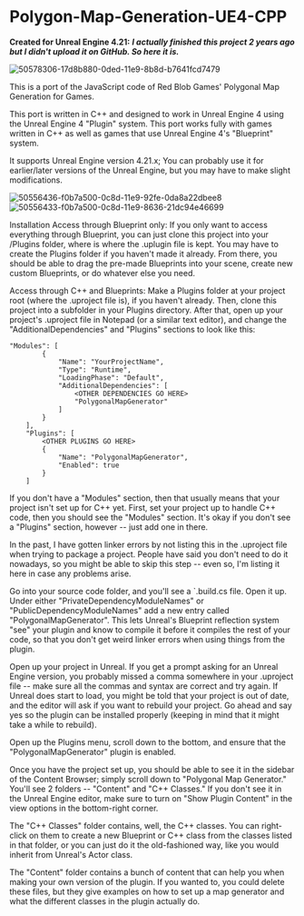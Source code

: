 # Polygon-Map-Generation-UE4-CPP



**Created for Unreal Engine 4.21:** 
_**I actually finished this project 2 years ago but I didn't upload it on GitHub. So here it is.**_



![50578306-17d8b880-0ded-11e9-8b8d-b7641fcd7479](https://github.com/architJanugade/Polygon-Map-Generation-UE4-CPP/assets/48153450/ba563645-7f01-49e0-a09d-e06e8feb980b)

This is a port of the JavaScript code of Red Blob Games' Polygonal Map Generation for Games.

This port is written in C++ and designed to work in Unreal Engine 4 using the Unreal Engine 4 "Plugin" system. This port works fully with games written in C++ as well as games that use Unreal Engine 4's "Blueprint" system.

It supports Unreal Engine version 4.21.x; You can probably use it for earlier/later versions of the Unreal Engine, but you may have to make slight modifications.

![50556436-f0b7a500-0c8d-11e9-92fe-0da8a22dbee8](https://github.com/architJanugade/Polygon-Map-Generation-UE4-CPP/assets/48153450/7cdd5296-085c-4fd7-81cf-430a74110706)
![50556433-f0b7a500-0c8d-11e9-8636-21dc94e46699](https://github.com/architJanugade/Polygon-Map-Generation-UE4-CPP/assets/48153450/999242fd-d71b-4a44-bf3c-839cf5da1156)

Installation
Access through Blueprint only:
If you only want to access everything through Blueprint, you can just clone this project into your <Project Root>/Plugins folder, where <Project Root> is where the .uplugin file is kept. You may have to create the Plugins folder if you haven't made it already. From there, you should be able to drag the pre-made Blueprints into your scene, create new custom Blueprints, or do whatever else you need.

Access through C++ and Blueprints:
Make a Plugins folder at your project root (where the .uproject file is), if you haven't already. Then, clone this project into a subfolder in your Plugins directory. After that, open up your project's .uproject file in Notepad (or a similar text editor), and change the "AdditionalDependencies" and "Plugins" sections to look like this:

```
"Modules": [
		{
			"Name": "YourProjectName",
			"Type": "Runtime",
			"LoadingPhase": "Default",
			"AdditionalDependencies": [
				<OTHER DEPENDENCIES GO HERE>
				"PolygonalMapGenerator"
			]
		}
	],
	"Plugins": [
		<OTHER PLUGINS GO HERE>
		{
			"Name": "PolygonalMapGenerator",
			"Enabled": true
		}
	]
```

If you don't have a "Modules" section, then that usually means that your project isn't set up for C++ yet. First, set your project up to handle C++ code, then you should see the "Modules" section. It's okay if you don't see a "Plugins" section, however -- just add one in there.

In the past, I have gotten linker errors by not listing this in the .uproject file when trying to package a project. People have said you don't need to do it nowadays, so you might be able to skip this step -- even so, I'm listing it here in case any problems arise.

Go into your source code folder, and you'll see a `.build.cs file. Open it up. Under either "PrivateDependencyModuleNames" or "PublicDependencyModuleNames" add a new entry called "PolygonalMapGenerator".
This lets Unreal's Blueprint reflection system "see" your plugin and know to compile it before it compiles the rest of your code, so that you don't get weird linker errors when using things from the plugin.

Open up your project in Unreal. If you get a prompt asking for an Unreal Engine version, you probably missed a comma somewhere in your .uproject file -- make sure all the commas and syntax are correct and try again. If Unreal does start to load, you might be told that your project is out of date, and the editor will ask if you want to rebuild your project. Go ahead and say yes so the plugin can be installed properly (keeping in mind that it might take a while to rebuild).

Open up the Plugins menu, scroll down to the bottom, and ensure that the "PolygonalMapGenerator" plugin is enabled.

Once you have the project set up, you should be able to see it in the sidebar of the Content Browser; simply scroll down to "Polygonal Map Generator." You'll see 2 folders -- "Content" and "C++ Classes." If you don't see it in the Unreal Engine editor, make sure to turn on "Show Plugin Content" in the view options in the bottom-right corner.

The "C++ Classes" folder contains, well, the C++ classes. You can right-click on them to create a new Blueprint or C++ class from the classes listed in that folder, or you can just do it the old-fashioned way, like you would inherit from Unreal's Actor class.

The "Content" folder contains a bunch of content that can help you when making your own version of the plugin. If you wanted to, you could delete these files, but they give examples on how to set up a map generator and what the different classes in the plugin actually do.
